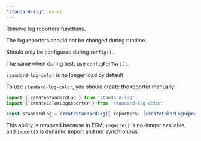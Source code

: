 ```yaml
---
"standard-log": major
---
```


Remove log reporters functions.

The log reporters should not be changed during runtime.

Should only be configured during `config()`.

The same when during test, use `configForTest()`.

`standard-log-color` is no longer load by default.

To use `standard-log-color`, you should create the reporter manually:

```ts
import { createStandardLog } from 'standard-log'
import { createColorLogReporter } from 'standard-log-color'

const standardLog = createStandardLog({ reporters: [createColorLogReporter()] })
```

This ability is removed because in ESM, `require()` is no-longer available,
and `import()` is dynamic import and not synchronous.
